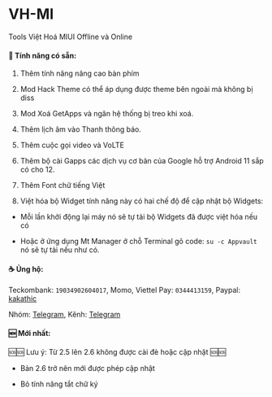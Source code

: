 # VH-MI

Tools Việt Hoá MIUI Offline và Online

#### 🎁 Tính năng có sẵn:

1. Thêm tính năng nâng cao bàn phím

2. Mod Hack Theme có thể áp dụng được theme bên ngoài mà không bị diss

3. Mod Xoá GetApps và ngăn hệ thống bị treo khi xoá.

4. Thêm lịch âm vào Thanh thông báo.

5. Thêm cuộc gọi video và VoLTE
 
6. Thêm bộ cài Gapps các dịch vụ cơ bản của Google hỗ trợ Android 11 sắp có cho 12.

7. Thêm Font chữ tiếng Việt

8. Việt hóa bộ Widget tính năng này có hai chế độ để cập nhật bộ Widgets:

- Mỗi lần khởi động lại máy nó sẽ tự tải bộ Widgets đã được việt hóa nếu có

- Hoặc ở ứng dụng Mt Manager ở chỗ Terminal gõ code: `su -c Appvault` nó sẽ tự tải nếu như có.

#### ☕ Ủng hộ:

Teckombank: `19034902604017`, Momo, Viettel Pay: `0344413159`,
Paypal: [kakathic](http://paypal.me/kakathic)

Nhóm: [Telegram](http://t.me/miuiviet),
Kênh: [Telegram](http://t.me/modmiui)

#### 🆕 Mới nhất:

🆘🆘 Lưu ý: Từ 2.5 lên 2.6 không được cài đè hoặc cập nhật 🆘🆘

+ Bản 2.6 trở nên mới được phép cập nhật

+ Bỏ tính năng tắt chữ ký
